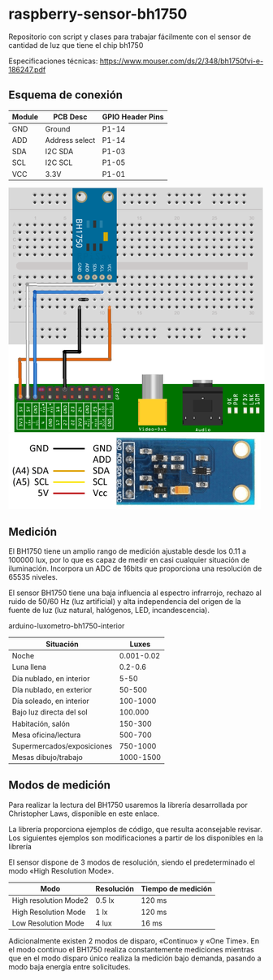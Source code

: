 # raspberry-sensor-bh1750

Repositorio con script y clases para trabajar fácilmente con el sensor de cantidad de luz que tiene el chip bh1750

Especificaciones técnicas: https://www.mouser.com/ds/2/348/bh1750fvi-e-186247.pdf



## Esquema de conexión

| Module | PCB Desc | GPIO Header Pins |
| ------- | ------- | ------- |
| GND | Ground | P1-14 |
| ADD | Address select | P1-14 |
| SDA | I2C SDA | P1-03 |
| SCL | I2C SCL | P1-05 |
| VCC | 3.3V | P1-01 |

![Esquema](images/esquema.png "Esquema")
![Esquema](images/esquema1.png "Esquema")




## Medición

El BH1750 tiene un amplio rango de medición ajustable desde los 0.11 a 100000 lux, por lo que es capaz de medir en casi cualquier situación de iluminación. Incorpora un ADC de 16bits que proporciona una resolución de 65535 niveles.

El sensor BH1750 tiene una baja influencia al espectro infrarrojo, rechazo al ruido de 50/60 Hz (luz artificial) y alta independencia del origen de la fuente de luz (luz natural, halógenos, LED, incandescencia).

arduino-luxometro-bh1750-interior

| Situación | Luxes |
| ---- | ---- |
| Noche | 0.001-0.02 |
| Luna llena |  0.2-0.6 |
| Día nublado, en interior |    5-50 |
| Día nublado, en exterior |    50-500 |
| Día soleado, en interior |    100-1000 |
| Bajo luz directa del sol |    100.000 |
| Habitación, salón |   150-300 |
| Mesa oficina/lectura |    500-700 |
| Supermercados/exposiciones |  750-1000 |
| Mesas dibujo/trabajo |    1000-1500 |

## Modos de medición

Para realizar la lectura del BH1750 usaremos la librería desarrollada por Christopher Laws, disponible en este enlace.

La librería proporciona ejemplos de código, que resulta aconsejable revisar. Los siguientes ejemplos son modificaciones a partir de los disponibles en la librería

El sensor dispone de 3 modos de resolución, siendo el predeterminado el modo «High Resolution Mode».

| Modo | Resolución | Tiempo de medición |
| ---- | ---- | ---- |
| High resolution Mode2 | 0.5 lx | 120 ms |
| High Resolution Mode | 1 lx | 120 ms |
| Low Resolution Mode | 4 lux | 16 ms |

 Adicionalmente existen 2 modos de disparo, «Continuo» y «One Time».
 En el modo continuo el BH1750 realiza constantemente mediciones mientras que en el modo disparo único realiza la medición bajo demanda, pasando a modo baja energía entre solicitudes.
